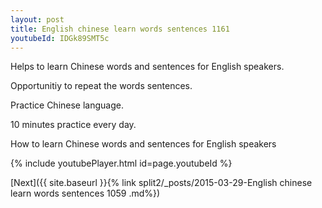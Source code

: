 ```yaml
---
layout: post
title: English chinese learn words sentences 1161 
youtubeId: IDGk89SMT5c
---
```

 
 
Helps to learn Chinese words and sentences for English speakers.

Opportunitiy to repeat the words sentences. 

Practice Chinese language. 
 
10 minutes practice every day. 
 
How to learn Chinese words and sentences for English speakers 
 
{% include youtubePlayer.html id=page.youtubeId %}
 
 
[Next]({{ site.baseurl }}{% link  split2/_posts/2015-03-29-English chinese learn words sentences 1059 .md%})
 
